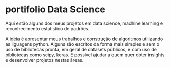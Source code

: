 # portifolio Data Science
Aqui estão alguns dos meus projetos em data science, machine learning e reconhecimento estatístico de padrões.

A idéia é apresentar meus trabalhos e construção de algoritmos utilizando as liguagens python. Alguns são escritos da forma mais simples e sem o uso de bibliotecas pronta, em geral de datasets públicos, e com uso de bibliotecas como scipy, keras. É possível ajudar a quem quer obter insights e desenvolver projetos nestas áreas.
